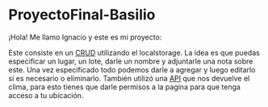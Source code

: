 # ProyectoFinal-Basilio

¡Hola! Me llamo Ignacio y este es mi proyecto:
 
Este consiste en un [CRUD](https://www.ionos.es/digitalguide/paginas-web/desarrollo-web/crud-las-principales-operaciones-de-bases-de-datos/ "CRUD") utilizando el localstorage. La idea es que puedas especificar un lugar, un lote, darle un nombre y adjuntarle una nota sobre este. Una vez especificado todo podemos darle a agregar y luego editarlo si es necesario o eliminarlo.
También utilizó una [API](https://openweathermap.org/api "API") que nos devuelve el clima, para esto tienes que darle permisos a la pagina para que tenga acceso a tu ubicación. 